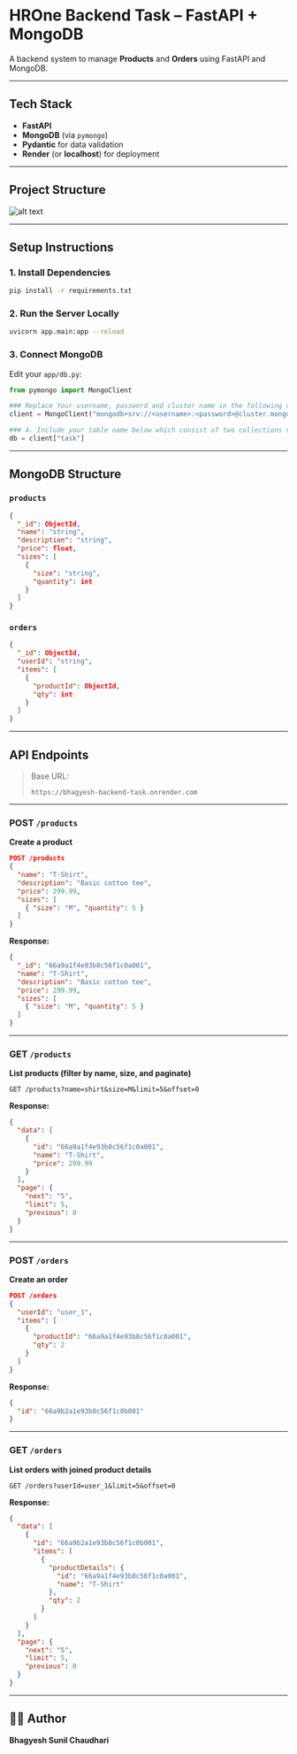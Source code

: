 # HROne Backend Task – FastAPI + MongoDB

A backend system to manage **Products** and **Orders** using FastAPI and MongoDB.

---

## Tech Stack

- **FastAPI**
- **MongoDB** (via `pymongo`)
- **Pydantic** for data validation
- **Render** (or **localhost**) for deployment

---

## Project Structure

![alt text](image.png)

---

## Setup Instructions

### 1. Install Dependencies
```bash
pip install -r requirements.txt
```

### 2. Run the Server Locally
```bash
uvicorn app.main:app --reload
```

### 3. Connect MongoDB
Edit your `app/db.py`:
```python
from pymongo import MongoClient

### Replace Your username, password and cluster name in the following url
client = MongoClient("mongodb+srv://<username>:<password>@cluster.mongodb.net/")

### 4. Include your table name below which consist of two collections named produts and orders. In my case it is "task"
db = client["task"] 
```

---

## MongoDB Structure 

###  `products`
```json
{
  "_id": ObjectId,
  "name": "string",
  "description": "string",
  "price": float,
  "sizes": [
    {
      "size": "string",
      "quantity": int
    }
  ]
}

```

### `orders`
```json
{
  "_id": ObjectId,
  "userId": "string",
  "items": [
    {
      "productId": ObjectId,
      "qty": int
    }
  ]
}

```

---

## API Endpoints

> Base URL:
> ```
> https://bhagyesh-backend-task.onrender.com
> ```

---

### POST `/products`
**Create a product**
```json
POST /products
{
  "name": "T-Shirt",
  "description": "Basic cotton tee",
  "price": 299.99,
  "sizes": [
    { "size": "M", "quantity": 5 }
  ]
}
```
**Response:**
```json
{
  "_id": "66a9a1f4e93b8c56f1c0a001",
  "name": "T-Shirt",
  "description": "Basic cotton tee",
  "price": 299.99,
  "sizes": [
    { "size": "M", "quantity": 5 }
  ]
}
```

---

### GET `/products`
**List products (filter by name, size, and paginate)**
```
GET /products?name=shirt&size=M&limit=5&offset=0
```
**Response:**
```json
{
  "data": [
    {
      "id": "66a9a1f4e93b8c56f1c0a001",
      "name": "T-Shirt",
      "price": 299.99
    }
  ],
  "page": {
    "next": "5",
    "limit": 5,
    "previous": 0
  }
}
```

---

### POST `/orders`
**Create an order**
```json
POST /orders
{
  "userId": "user_1",
  "items": [
    {
      "productId": "66a9a1f4e93b8c56f1c0a001",
      "qty": 2
    }
  ]
}
```
**Response:**
```json
{
  "id": "66a9b2a1e93b8c56f1c0b001"
}
```

---

### GET `/orders`
**List orders with joined product details**
```
GET /orders?userId=user_1&limit=5&offset=0
```
**Response:**
```json
{
  "data": [
    {
      "id": "66a9b2a1e93b8c56f1c0b001",
      "items": [
        {
          "productDetails": {
            "id": "66a9a1f4e93b8c56f1c0a001",
            "name": "T-Shirt"
          },
          "qty": 2
        }
      ]
    }
  ],
  "page": {
    "next": "5",
    "limit": 5,
    "previous": 0
  }
}
```

---

## 👨‍💻 Author

**Bhagyesh Sunil Chaudhari**  